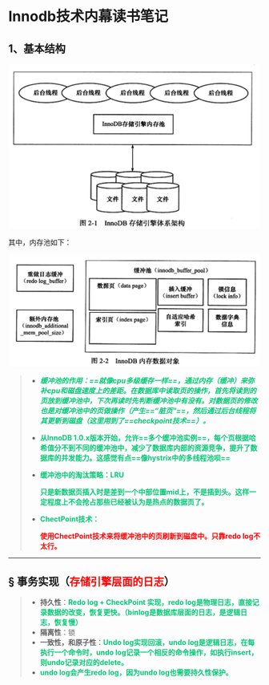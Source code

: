 # Innodb技术内幕读书笔记

## 1、基本结构

![image-20200407180553492](../PicSource/image-20200407180553492.png)

其中，内存池如下：

![image-20200407180622057](../PicSource/image-20200407180622057.png)

> - <font color='#02C874'>***缓冲池的作用：==就像cpu多级缓存一样==，通过内存（缓冲）来弥补cpu和磁盘速度上的差距。在数据库中读取页的操作，首先将读到的页放到缓冲池中，下次再读时先判断缓冲池中有没有。对数据页的修改也是对缓冲池中的页做操作（产生==“脏页”==，然后通过后台线程将其更新到磁盘（这里用到了==checkpoint技术==）。***</font>
>
> - <font color='#02C874'>**从InnoDB 1.0.x版本开始，允许==多个缓冲池实例==，每个页根据哈希值分不到不同的缓冲池中，减少了数据库内部的资源竞争，提升了数据库的并发能力。这感觉有点==像hystrix中的多线程池呗==**</font>
>
> - <font color='#02C874'>**缓冲池中的淘汰策略：LRU**</font>
>
>   <font color='#02C874'>**只是新数据页插入时是差到一个中部位置mid上，不是插到头。这样一定程度上不会抢占那些已经被认为是热点的数据页了。**</font>
>
> - <font color='#02C874'>**ChectPoint技术：**</font>
>
>   <font color='red'>**使用ChectPoint技术来将缓冲池中的页刷新到磁盘中。只靠redo log不太行。**</font>

------

## &sect; 事务实现（<font color='red'>存储引擎层面的日志</font>）

> - **持久性**：<font color='#02C874'>**Redo log + CheckPoint 实现，redo log是物理日志，直接记录数据的改变，恢复更快。（binlog是数据库层面的日志，是逻辑日志，恢复慢）**</font>
> - **隔离性**：锁
> - **一致性，和原子性**：<font color='#02C874'>**Undo log实现回滚，undo log是逻辑日志，在每执行一个命令时，undo log记录一个相反的命令操作，如执行insert，则undo记录对应的delete。**</font>
> - <font color='#02C874'>**undo log会产生redo log，因为undo log也需要持久性保护。**</font>

